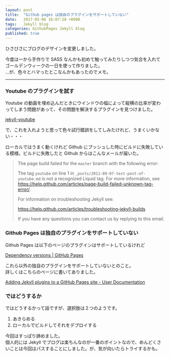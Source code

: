 ```yaml
---
layout: post
title:  "Github pages は独自のプラグインをサポートしていない"
date:   2017-05-06 16:07:28 +0900
tags:   Jekyll blog
categories: GithubPages Jekyll blog
published: true
---
```


ひさびさにブログのデザインを変更しました。

今度は一から手作りで SASS なんかも初めて触ってみたりしつつ気合を入れてゴールデンウィークの一日を使って作りました。  
...が、色々とハマったとこなんかもあったのでメモ。

---

### Youtube のプラグインを試す

Youtube の動画を埋め込んだときにウインドウの幅によって縦横の比率が変わってしまう問題があって、その問題を解決するプラグインを見つけました。

[jekyll-youtube](https://github.com/dommmel/jekyll-youtube)

で、これを入れようと思って色々試行錯誤をしてしみたけれど、うまくいかない・・・

ローカルではうまく動くけれど Github にプッシュした時にビルドに失敗している模様。ビルドに失敗したと Github からはこんなメールが届いた。

> The page build failed for the `master` branch with the following error:
> 
> The tag `youtube` on line 1 in `_posts/2011-09-07-test-post-of-youtube.md` is not a recognized Liquid tag. For more information, see https://help.github.com/articles/page-build-failed-unknown-tag-error/.
> 
> For information on troubleshooting Jekyll see:
> 
>   https://help.github.com/articles/troubleshooting-jekyll-builds
> 
> If you have any questions you can contact us by replying to this email.

### Github Pages は独自のプラグインをサポートしていない

Github Pages は以下のページのプラグインはサポートしているけれど

[Dependency versions | GitHub Pages](https://pages.github.com/versions/)

これら以外の独自のプラグインをサポートしていないとのこと。  
詳しくはこちらのページに書いてありました。

[Adding Jekyll plugins to a GitHub Pages site - User Documentation](https://help.github.com/articles/adding-jekyll-plugins-to-a-github-pages-site/)

### ではどうするか

ではどうするかって話ですが、選択肢は２つのようです。

1. あきらめる
2. ローカルでビルドしてそれをデプロイする

今回はすっぱり諦めました。  
個人的には Jekyll でブログは楽ちんなのが一番のポイントなので、めんどくさいことは今回はパスすることにしました。が、気が向いたらトライするかも。

